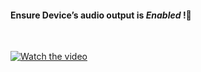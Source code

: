 <h4>Ensure Device’s audio output is <i>Enabled</i> !🍳 </h4> 
<br />


[![Watch the video](https://reactnativeexample.com/content/images/2018/03/react-native-iconic.gif)](https://player.vimeo.com/video/429245404)
